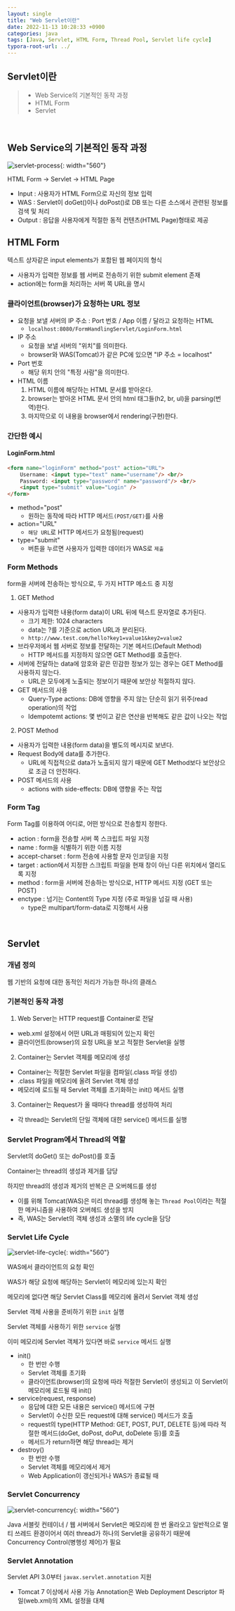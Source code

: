 ```yaml
---
layout: single
title: "Web Servlet이란"
date: 2022-11-13 10:28:33 +0900
categories: java
tags: [Java, Servlet, HTML Form, Thread Pool, Servlet life cycle]
typora-root-url: ../
---
```



## Servlet이란
> - Web Service의 기본적인 동작 과정
> - HTML Form
> - Servlet

<br>

## Web Service의 기본적인 동작 과정

![servlet-process](/images/2022-11-13-servlet/servlet-process.png){: width="560"}

HTML Form → Servlet → HTML Page

- Input : 사용자가 HTML Form으로 자신의 정보 입력
- WAS : Servlet이 doGet()이나 doPost()로 DB 또는 다른 소스에서 관련된 정보를 검색 및 처리
- Output : 응답을 사용자에게 적절한 동적 컨텐츠(HTML Page)형태로 제공

## HTML Form

텍스트 상자같은 input elements가 포함된 웹 페이지의 형식
- 사용자가 입력한 정보를 웹 서버로 전송하기 위한 submit element 존재
- action에는 form을 처리하는 서버 쪽 URL을 명시

### 클라이언트(browser)가 요청하는 URL 정보
- 요청을 보낼 서버의 IP 주소 : Port 번호 / App 이름 / 달라고 요청하는 HTML
  - `localhost:8080/FormHandlingServlet/LoginForm.html`
- IP 주소
  - 요청을 보낼 서버의 "위치"를 의미한다.
  - browser와 WAS(Tomcat)가 같은 PC에 있으면 "IP 주소 = localhost"
- Port 번호
  - 해당 위치 안의 "특정 사람"을 의미한다.
- HTML 이름
  1. HTML 이름에 해당하는 HTML 문서를 받아온다.
  2. browser는 받아온 HTML 문서 안의 html 태그들(h2, br, ul)을 parsing(번역)한다.
  3. 마지막으로 이 내용을 browser에서 rendering(구현)한다.

### 간단한 예시

#### LoginForm.html
```html
<form name="loginForm" method="post" action="URL">
    Username: <input type="text" name="username"/> <br/>
    Password: <input type="password" name="password"/> <br/>
    <input type="submit" value="Login" />
</form>
```
- method="post"
  * 원하는 동작에 따라 HTTP 메서드`(POST/GET)`를 사용
- action="URL"
  * `해당 URL`로 HTTP 메서드가 요청됨(request)
- type="submit"
  * 버튼을 누르면 사용자가 입력한 데이터가 WAS로 `제출`

### Form Methods

form을 서버에 전송하는 방식으로, 두 가지 HTTP 메소드 중 지정
1. GET Method
- 사용자가 입력한 내용(form data)이 URL 뒤에 텍스트 문자열로 추가된다.
  * 크기 제한: 1024 characters
  * data는 ?를 기준으로 action URL과 분리된다.
  * `http://www.test.com/hello?key1=value1&key2=value2`
- 브라우저에서 웹 서버로 정보를 전달하는 기본 메서드(Default Method)
  * HTTP 메서드를 지정하지 않으면 GET Method를 호출한다.
- 서버에 전달하는 data에 암호와 같은 민감한 정보가 있는 경우는 GET Method를 사용하지 않는다.
  * URL은 모두에게 노출되는 정보이기 때문에 보안상 적절하지 않다.
- GET 메서드의 사용 
  * Query-Type actions: DB에 영향을 주지 않는 단순히 읽기 위주(read operation)의 작업
  * Idempotemt actions: 몇 번이고 같은 연산을 반복해도 같은 값이 나오는 작업 
2. POST Method
- 사용자가 입력한 내용(form data)을 별도의 메시지로 보낸다.
- Request Body에 data를 추가한다.
  * URL에 직접적으로 data가 노출되지 않기 때문에 GET Method보다 보안상으로 조금 더 안전하다. 
- POST 메서드의 사용 
  * actions with side-effects: DB에 영향을 주는 작업

### Form Tag

Form Tag를 이용하여 어디로, 어떤 방식으로 전송할지 정한다.
- action : form을 전송할 서버 쪽 스크립트 파일 지정
- name : form을 식별하기 위한 이름 지정
- accept-charset : form 전송에 사용할 문자 인코딩을 지정
- target : action에서 지정한 스크립트 파일을 현재 창이 아닌 다른 위치에서 열리도록 지정
- method : form을 서버에 전송하는 방식으로, HTTP 메서드 지정 (GET 또는 POST)
- enctype : 넘기는 Content의 Type 지정 (주로 파일을 넘길 때 사용)
  * type은 multipart/form-data로 지정해서 사용

<br>

## Servlet

### 개념 정의

웹 기반의 요청에 대한 동적인 처리가 가능한 하나의 클래스

### 기본적인 동작 과정

1. Web Server는 HTTP request를 Container로 전달
  - web.xml 설정에서 어떤 URL과 매핑되어 있는지 확인
  - 클라이언트(browser)의 요청 URL을 보고 적절한 Servlet을 실행
2. Container는 Servlet 객체를 메모리에 생성
  - Container는 적절한 Servlet 파일을 컴파일(.class 파일 생성)
  - .class 파일을 메모리에 올려 Servlet 객체 생성
  - 메모리에 로드될 때 Servlet 객체를 초기화하는 init() 메서드 실행
3. Container는 Request가 올 때마다 thread를 생성하여 처리
  - 각 thread는 Servlet의 단일 객체에 대한 service() 메서드를 실행

### Servlet Program에서 Thread의 역할 

Servlet의 doGet() 또는 doPost()를 호출

Container는 thread의 생성과 제거를 담당

하지만 thread의 생성과 제거의 반복은 큰 오버헤드를 생성

  - 이를 위해 Tomcat(WAS)은 미리 thread를 생성해 놓는 `Thread Pool`이라는 적절한 메커니즘을 사용하여 오버헤드 생성을 방지
  - 즉, WAS는 Servlet의 객체 생성과 소멸의 life cycle을 담당

### Servlet Life Cycle

![servlet-life-cycle](/images/2022-11-13-servlet/servlet-life-cycle.png){: width="560"}

WAS에서 클라이언트의 요청 확인

WAS가 해당 요청에 해당하는 Servlet이 메모리에 있는지 확인

메모리에 없다면 해당 Servlet Class를 메모리에 올려서 Servlet 객체 생성

Servlet 객체 사용을 준비하기 위한 `init` 실행 

Servlet 객체를 사용하기 위한 `service` 실행 

이미 메모리에 Servlet 객체가 있다면 바로 `service` 메서드 실행 

- init()
  * 한 번만 수행
  * Servlet 객체를 초기화
  * 클라이언트(browser)의 요청에 따라 적절한 Servlet이 생성되고 이 Servlet이 메모리에 로드될 때 init()
- service(request, response)
  * 응답에 대한 모든 내용은 service() 메서드에 구현
  * Servlet이 수신한 모든 request에 대해 service() 메서드가 호출
  * request의 type(HTTP Method: GET, POST, PUT, DELETE 등)에 따라 적절한 메서드(doGet, doPost, doPut, doDelete 등)를 호출
  * 메서드가 return하면 해당 thread는 제거
- destroy()
  * 한 번만 수행
  * Servlet 객체를 메모리에서 제거 
  * Web Application이 갱신되거나 WAS가 종료될 때

### Servlet Concurrency

![servlet-concurrency](/images/2022-11-13-servlet/servlet-concurrency.png){: width="560"}

Java 서블릿 컨테이너 / 웹 서버에서 Servlet은 메모리에 한 번 올라오고 일반적으로 멀티 쓰레드 환경이어서 여러 thread가 하나의 Servlet을 공유하기 때문에 Concurrency Control(병행성 제어)가 필요

### Servlet Annotation
Servlet API 3.0부터 `javax.servlet.annotation` 지원
  * Tomcat 7 이상에서 사용 가능 
Annotation은 Web Deployment Descriptor 파일(web.xml)의 XML 설정을 대체

<br>